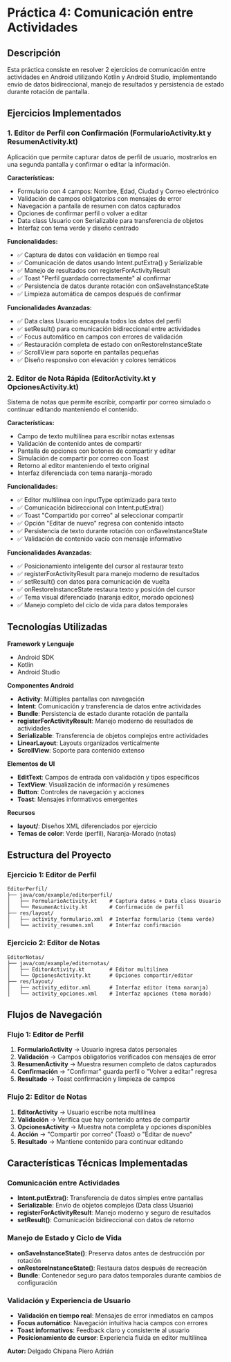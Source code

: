 # Práctica 4: Comunicación entre Actividades

## Descripción
Esta práctica consiste en resolver 2 ejercicios de comunicación entre actividades en Android utilizando Kotlin y Android Studio, implementando envío de datos bidireccional, manejo de resultados y persistencia de estado durante rotación de pantalla.

## Ejercicios Implementados

### 1. Editor de Perfil con Confirmación (FormularioActivity.kt y ResumenActivity.kt)
Aplicación que permite capturar datos de perfil de usuario, mostrarlos en una segunda pantalla y confirmar o editar la información.

**Características:**
* Formulario con 4 campos: Nombre, Edad, Ciudad y Correo electrónico
* Validación de campos obligatorios con mensajes de error
* Navegación a pantalla de resumen con datos capturados
* Opciones de confirmar perfil o volver a editar
* Data class Usuario con Serializable para transferencia de objetos
* Interfaz con tema verde y diseño centrado

**Funcionalidades:**
* ✅ Captura de datos con validación en tiempo real
* ✅ Comunicación de datos usando Intent.putExtra() y Serializable
* ✅ Manejo de resultados con registerForActivityResult
* ✅ Toast "Perfil guardado correctamente" al confirmar
* ✅ Persistencia de datos durante rotación con onSaveInstanceState
* ✅ Limpieza automática de campos después de confirmar

**Funcionalidades Avanzadas:**
* ✅ Data class Usuario encapsula todos los datos del perfil
* ✅ setResult() para comunicación bidireccional entre actividades  
* ✅ Focus automático en campos con errores de validación
* ✅ Restauración completa de estado con onRestoreInstanceState
* ✅ ScrollView para soporte en pantallas pequeñas
* ✅ Diseño responsivo con elevación y colores temáticos

### 2. Editor de Nota Rápida (EditorActivity.kt y OpcionesActivity.kt)
Sistema de notas que permite escribir, compartir por correo simulado o continuar editando manteniendo el contenido.

**Características:**
* Campo de texto multilínea para escribir notas extensas
* Validación de contenido antes de compartir
* Pantalla de opciones con botones de compartir y editar
* Simulación de compartir por correo con Toast
* Retorno al editor manteniendo el texto original
* Interfaz diferenciada con tema naranja-morado

**Funcionalidades:**
* ✅ Editor multilínea con inputType optimizado para texto
* ✅ Comunicación bidireccional con Intent.putExtra()
* ✅ Toast "Compartido por correo" al seleccionar compartir
* ✅ Opción "Editar de nuevo" regresa con contenido intacto
* ✅ Persistencia de texto durante rotación con onSaveInstanceState
* ✅ Validación de contenido vacío con mensaje informativo

**Funcionalidades Avanzadas:**
* ✅ Posicionamiento inteligente del cursor al restaurar texto
* ✅ registerForActivityResult para manejo moderno de resultados
* ✅ setResult() con datos para comunicación de vuelta
* ✅ onRestoreInstanceState restaura texto y posición del cursor
* ✅ Tema visual diferenciado (naranja editor, morado opciones)
* ✅ Manejo completo del ciclo de vida para datos temporales

## Tecnologías Utilizadas

**Framework y Lenguaje**
* Android SDK
* Kotlin
* Android Studio

**Componentes Android**
* **Activity**: Múltiples pantallas con navegación
* **Intent**: Comunicación y transferencia de datos entre actividades
* **Bundle**: Persistencia de estado durante rotación de pantalla
* **registerForActivityResult**: Manejo moderno de resultados de actividades
* **Serializable**: Transferencia de objetos complejos entre actividades
* **LinearLayout**: Layouts organizados verticalmente
* **ScrollView**: Soporte para contenido extenso

**Elementos de UI**
* **EditText**: Campos de entrada con validación y tipos específicos
* **TextView**: Visualización de información y resúmenes
* **Button**: Controles de navegación y acciones
* **Toast**: Mensajes informativos emergentes

**Recursos**
* **layout/**: Diseños XML diferenciados por ejercicio
* **Temas de color**: Verde (perfil), Naranja-Morado (notas)

## Estructura del Proyecto

### Ejercicio 1: Editor de Perfil
```
EditorPerfil/
├── java/com/example/editorperfil/
│   ├── FormularioActivity.kt    # Captura datos + Data class Usuario
│   └── ResumenActivity.kt       # Confirmación de perfil
├── res/layout/
│   ├── activity_formulario.xml  # Interfaz formulario (tema verde)
│   └── activity_resumen.xml     # Interfaz confirmación
```

### Ejercicio 2: Editor de Notas
```
EditorNotas/
├── java/com/example/editornotas/
│   ├── EditorActivity.kt        # Editor multilínea
│   └── OpcionesActivity.kt      # Opciones compartir/editar
├── res/layout/
│   ├── activity_editor.xml      # Interfaz editor (tema naranja)
│   └── activity_opciones.xml    # Interfaz opciones (tema morado)
```

## Flujos de Navegación

### Flujo 1: Editor de Perfil
1. **FormularioActivity** → Usuario ingresa datos personales
2. **Validación** → Campos obligatorios verificados con mensajes de error
3. **ResumenActivity** → Muestra resumen completo de datos capturados
4. **Confirmación** → "Confirmar" guarda perfil o "Volver a editar" regresa
5. **Resultado** → Toast confirmación y limpieza de campos

### Flujo 2: Editor de Notas  
1. **EditorActivity** → Usuario escribe nota multilínea
2. **Validación** → Verifica que hay contenido antes de compartir
3. **OpcionesActivity** → Muestra nota completa y opciones disponibles
4. **Acción** → "Compartir por correo" (Toast) o "Editar de nuevo"
5. **Resultado** → Mantiene contenido para continuar editando

## Características Técnicas Implementadas

### Comunicación entre Actividades
* **Intent.putExtra()**: Transferencia de datos simples entre pantallas
* **Serializable**: Envío de objetos complejos (Data class Usuario)
* **registerForActivityResult**: Manejo moderno y seguro de resultados
* **setResult()**: Comunicación bidireccional con datos de retorno

### Manejo de Estado y Ciclo de Vida
* **onSaveInstanceState()**: Preserva datos antes de destrucción por rotación
* **onRestoreInstanceState()**: Restaura datos después de recreación
* **Bundle**: Contenedor seguro para datos temporales durante cambios de configuración

### Validación y Experiencia de Usuario
* **Validación en tiempo real**: Mensajes de error inmediatos en campos
* **Focus automático**: Navegación intuitiva hacia campos con errores
* **Toast informativos**: Feedback claro y consistente al usuario
* **Posicionamiento de cursor**: Experiencia fluida en editor multilínea

**Autor:** Delgado Chipana Piero Adrián